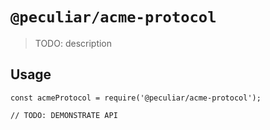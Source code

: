 # `@peculiar/acme-protocol`

> TODO: description

## Usage

```
const acmeProtocol = require('@peculiar/acme-protocol');

// TODO: DEMONSTRATE API
```
